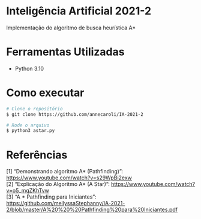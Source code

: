 # Inteligência Artificial 2021-2

Implementação do algoritmo de busca heurística A*

# Ferramentas Utilizadas
* Python 3.10


# Como executar

```bash
# Clone o repositório
$ git clone https://github.com/annecaroli/IA-2021-2

# Rode o arquivo
$ python3 astar.py
```

# Referências
[1] “Demonstrando algoritmo A* (Pathfinding)”: https://www.youtube.com/watch?v=s29WpBi2exw<br>
[2] “Explicação do Algoritmo A* (A Star)”: https://www.youtube.com/watch?v=o5_mqZKhTvw<br>
[3] “A * Pathfinding para Iniciantes”: https://github.com/mellyssaStephanny/IA-2021-2/blob/master/A%20%20%20Pathfinding%20para%20Iniciantes.pdf
